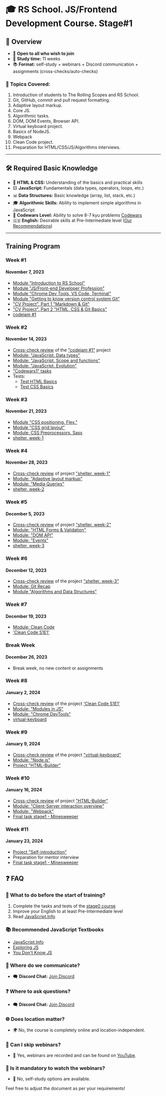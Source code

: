 # 🎓 RS School. JS/Frontend Development Course. Stage#1

## 🚀 Overview

- 📣 **Open to all who wish to join**
- 📅 **Study time:** 11 weeks
- 📚 **Format:** self-study + webinars + Discord communication + assignments (cross-checks/auto-checks)

### 📝 Topics Covered:

1. Introduction of students to The Rolling Scopes and RS School.
2. Git, GitHub, commit and pull request formatting.
3. Adaptive layout markup.
4. Core JS.
5. Algorithmic tasks.
6. DOM, DOM Events, Browser API.
7. Virtual keyboard project.
8. Basics of NodeJS.
9. Webpack
10. Clean Code project.
11. Preparation for HTML/CSS/JS/Algorithms interviews.

---

## 🛠️ Required Basic Knowledge

- 📄 **HTML & CSS:** Understanding of the basics and practical skills
- 🟨 **JavaScript:** Fundamentals (data types, operators, loops, etc.)
- 📊 **Data Structures:** Basic knowledge (array, list, stack, etc.)
- 🎓 **Algorithmic Skills:** Ability to implement simple algorithms in JavaScript
- 🏁 **Codewars Level:** Ability to solve 8-7 kyu problems [Codewars](https://www.codewars.com/)
- 🇬🇧 **English:** Desirable skills at Pre-Intermediate level ([Our Recommendations](https://github.com/rolling-scopes-school/tasks/blob/master/tasks/materials/english.md))

---

## Training Program

### Week #1

#### November 7, 2023

- [Module "Introduction to RS School"](modules/rs-school-intro/)
- [Module "JS/Front-end Developer Profession"](modules/js-fe-developer/)
- [Module "Chrome Dev Tools, VS Code, Terminal"](modules/basic-tools/)
- [Module "Getting to know version control system Git"](modules/git/)
- ["CV Project". Part 1 "Markdown & Git"](../tasks/cv/git-markdown.md)
- ["CV Project". Part 2 "HTML, CSS & Git Basics"](../tasks/cv/html-css-git.md)
- [codejam #1](https://github.com/DrDiman/CSS-Bayan-task)

### Week #2

#### November 14, 2023

- [Cross-check review](https://docs.app.rs.school/#/platform/cross-check-flow) of the ["codejam #1"](https://github.com/DrDiman/CSS-Bayan-task) project
- [Module: "JavaScript. Data types"](modules/js-basics/)
- [Module: "JavaScript. Scope and functions"](modules/functions/)
- [Module: "JavaScript. Evolution"](modules/js-evolution/)
- ["Codewars1" tasks](../tasks/codewars/Codewars1-2022Q3.md)
- Tests:
  - [Test HTML Basics](../stage0/modules/html-basics/)
  - [Test CSS Basics](../stage0/modules/css-basics/)

### Week #3

#### November 21, 2023

- [Module "CSS positioning. Flex."](modules/css-positioning/)
- [Module "CSS grid layout"](modules/css-grid/)
- [Module: CSS Preprocessors. Sass](modules/sass/en/README.md)
- [shelter. week-1](../tasks/shelter/shelter.md)

### Week #4

#### November 28, 2023

- [Cross-check review](https://docs.app.rs.school/#/platform/cross-check-flow) of project ["shelter. week-1"](../tasks/shelter/shelter-part1.md)
- [Module: "Adaptive layout markup"](modules/responsive-web-design/)
- [Module: "Media Queries"](modules/media-queries/)
- [shelter. week-2](../tasks/shelter/shelter.md)

### Week #5

#### December 5, 2023

- [Cross-check review](https://docs.app.rs.school/#/platform/cross-check-flow) of project ["shelter. week-2"](../tasks/shelter/shelter-part2.md)
- [Module: "HTML Forms & Validation"](modules/html-form/)
- [Module: "DOM API"](modules/dom-api/)
- [Module: "Events"](modules/events/)
- [shelter. week-3](../tasks/shelter/shelter.md)

### Week #6

#### December 12, 2023

- [Cross-check review](https://docs.app.rs.school/#/platform/cross-check-flow) of the project ["shelter. week-3"](../tasks/shelter/shelter-part3.md)
- [Module: Git Recap](modules/git-recap/)
- [Module "Algorithms and Data Structures"](modules/data-structures/)

### Week #7

#### December 19, 2023

- [Module: Clean Code](modules/clean-code/)
- ['Clean Code S1E1'](modules/clean-code/clean-code-s1e1.md)

### Break Week

#### December 26, 2023

- Break week, no new content or assignments

### Week #8

#### January 2, 2024

- [Cross-check review](https://docs.app.rs.school/#/platform/cross-check-flow) of the project ['Clean Code S1E1'](modules/clean-code/clean-code-s1e1.md)
- [Module: "Modules in JS"](modules/modules-in-js/)
- [Module: "Chrome DevTools"](modules/chrome-devtools/)
- [virtual-keyboard](../tasks/virtual-keyboard/virtual-keyboard-en.md)

### Week #9

#### January 9, 2024

- [Cross-check review](https://docs.app.rs.school/#/platform/cross-check-flow) of the project ["virtual-keyboard"](../tasks/virtual-keyboard/virtual-keyboard-en.md)
- [Module: "Node.js"](modules/node-materials/)
- [Project "HTML-Builder"](modules/html-builder/)

### Week #10

#### January 16, 2024

- [Cross-check review](https://docs.app.rs.school/#/platform/cross-check-flow) of project ["HTML-Builder"](modules/html-builder/)
- [Module: "Client-Server interaction overview"](https://github.com/rolling-scopes-school/tasks/tree/master/stage1/modules/client-server)
- [Module: "Webpack"](modules/webpack/)
- [Final task stage1 - Minesweeper](../tasks/minesweeper/README.md)

### Week #11

#### January 23, 2024

- [Project "Self-introduction"](modules/self-introduction/)
- Preparation for mentor interview
- [Final task stage1 - Minesweeper](../tasks/minesweeper/README.md)

## ❓ FAQ

### 🌟 What to do before the start of training?

1. Complete the tasks and tests of the [stage0 course](../stage0/)
2. Improve your English to at least Pre-Intermediate level
3. Read [JavaScript.Info](https://learn.javascript.ru/)

### 📚 Recommended JavaScript Textbooks

- [JavaScript.Info](https://learn.javascript.ru/)
- [Exploring JS](https://exploringjs.com/impatient-js/toc.html)
- [You Don't Know JS](https://github.com/azat-io/you-dont-know-js-ru)

### 💬 Where do we communicate?

- 🗨️ **Discord Chat:** [Join Discord](https://discord.gg/2Ww3TCBvz4)

### ❓ Where to ask questions?

- 🗨️ **Discord Chat:** [Join Discord](https://discord.gg/2Ww3TCBvz4)

### 🌐 Does location matter?

- 🌍 No, the course is completely online and location-independent.

### 🎥 Can I skip webinars?

- 📼 Yes, webinars are recorded and can be found on [YouTube](https://youtube.com/c/rollingscopesschool).

### 🤔 Is it mandatory to watch the webinars?

- 🚫 No, self-study options are available.

Feel free to adjust the document as per your requirements!

